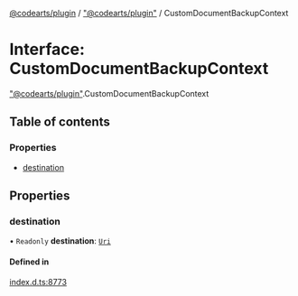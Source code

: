 [@codearts/plugin](../README.md) / ["@codearts/plugin"](../modules/_codearts_plugin_.md) / CustomDocumentBackupContext

# Interface: CustomDocumentBackupContext

["@codearts/plugin"](../modules/_codearts_plugin_.md).CustomDocumentBackupContext

## Table of contents

### Properties

- [destination](codearts_plugin_.CustomDocumentBackupContext.md#destination)

## Properties

### destination

• `Readonly` **destination**: [`Uri`](../classes/codearts_plugin_.Uri.md)

#### Defined in

[index.d.ts:8773](https://github.com/huaweicloud/cloudide-plugin-api/blob/a4193a8/index.d.ts#L8773)
